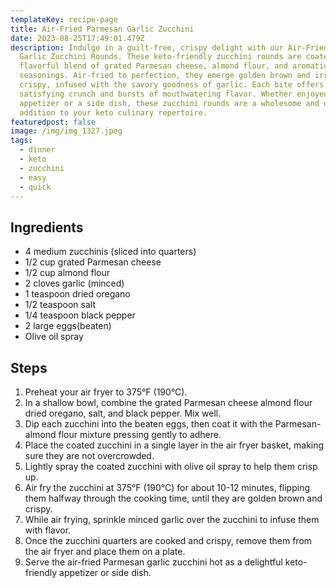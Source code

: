 ```yaml
---
templateKey: recipe-page
title: Air-Fried Parmesan Garlic Zucchini
date: 2023-08-25T17:49:01.479Z
description: Indulge in a guilt-free, crispy delight with our Air-Fried Parmesan
  Garlic Zucchini Rounds. These keto-friendly zucchini rounds are coated with a
  flavorful blend of grated Parmesan cheese, almond flour, and aromatic
  seasonings. Air-fried to perfection, they emerge golden brown and irresistibly
  crispy, infused with the savory goodness of garlic. Each bite offers a
  satisfying crunch and bursts of mouthwatering flavor. Whether enjoyed as an
  appetizer or a side dish, these zucchini rounds are a wholesome and delicious
  addition to your keto culinary repertoire.
featuredpost: false
image: /img/img_1327.jpeg
tags:
  - dinner
  - keto
  - zucchini
  - easy
  - quick
---
```

## **Ingredients**

* 4 medium zucchinis (sliced into quarters)
* 1/2 cup grated Parmesan cheese
* 1/2 cup almond flour
* 2 cloves garlic (minced)
* 1 teaspoon dried oregano
* 1/2 teaspoon salt
* 1/4 teaspoon black pepper
* 2 large eggs(beaten)
* Olive oil spray

## **Steps**

1. Preheat your air fryer to 375°F (190°C).
2. In a shallow bowl, combine the grated Parmesan cheese almond flour dried oregano, salt, and black pepper. Mix well.
3. Dip each zucchini into the beaten eggs, then coat it with the Parmesan-almond flour mixture pressing gently to adhere.
4. Place the coated zucchini in a single layer in the air fryer basket, making sure they are not overcrowded.
5. Lightly spray the coated zucchini with olive oil spray to help them crisp up. 
6. Air fry the zucchini at 375°F (190°C) for about 10-12 minutes, flipping them halfway through the cooking time, until they are golden brown and crispy.
7. While air frying, sprinkle minced garlic over the zucchini to infuse them with flavor.
8. Once the zucchini quarters are cooked and crispy, remove them from the air fryer and place them on a plate.
9. Serve the air-fried Parmesan garlic zucchini hot as a delightful keto-friendly appetizer or side dish.